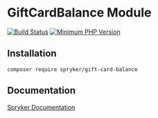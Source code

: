 # GiftCardBalance Module
[![Build Status](https://travis-ci.org/spryker/gift-card-balance.svg)](https://travis-ci.org/spryker/gift-card-balance)
[![Minimum PHP Version](https://img.shields.io/badge/php-%3E%3D%207.2-8892BF.svg)](https://php.net/)

## Installation

```
composer require spryker/gift-card-balance
```

## Documentation

[Spryker Documentation](https://spryker.github.io)
